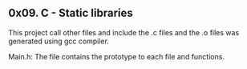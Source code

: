 ## 0x09. C - Static libraries


This project call other files and include the .c files and the .o files was generated using gcc compiler.


Main.h: The file contains the prototype to each file and functions.
